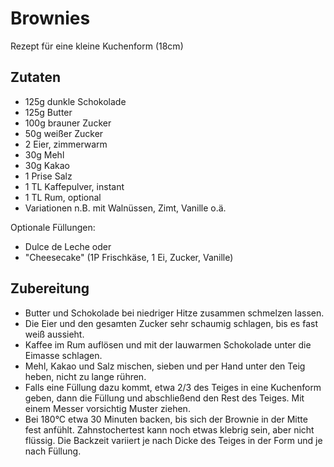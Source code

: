 # Brownies
Rezept für eine kleine Kuchenform (18cm)

## Zutaten

- 125g dunkle Schokolade
- 125g Butter
- 100g brauner Zucker
- 50g weißer Zucker
- 2 Eier, zimmerwarm
- 30g Mehl
- 30g Kakao
- 1 Prise Salz
- 1 TL Kaffepulver, instant
- 1 TL Rum, optional
- Variationen n.B. mit Walnüssen, Zimt, Vanille o.ä.

Optionale Füllungen:
- Dulce de Leche oder
- "Cheesecake" (1P Frischkäse, 1 Ei, Zucker, Vanille)

## Zubereitung

- Butter und Schokolade bei niedriger Hitze zusammen schmelzen lassen.
- Die Eier und den gesamten Zucker sehr schaumig schlagen, bis es fast weiß aussieht.
- Kaffee im Rum auflösen und mit der lauwarmen Schokolade unter die Eimasse schlagen.
- Mehl, Kakao und Salz mischen, sieben und per Hand unter den Teig heben, nicht zu lange rühren.
- Falls eine Füllung dazu kommt, etwa 2/3 des Teiges in eine Kuchenform geben, dann die Füllung und abschließend den Rest des Teiges. Mit einem Messer vorsichtig Muster ziehen.
- Bei 180°C etwa 30 Minuten backen, bis sich der Brownie in der Mitte fest anfühlt. Zahnstochertest kann noch etwas klebrig sein, aber nicht flüssig. Die Backzeit variiert je nach Dicke des Teiges in der Form und je nach Füllung.
